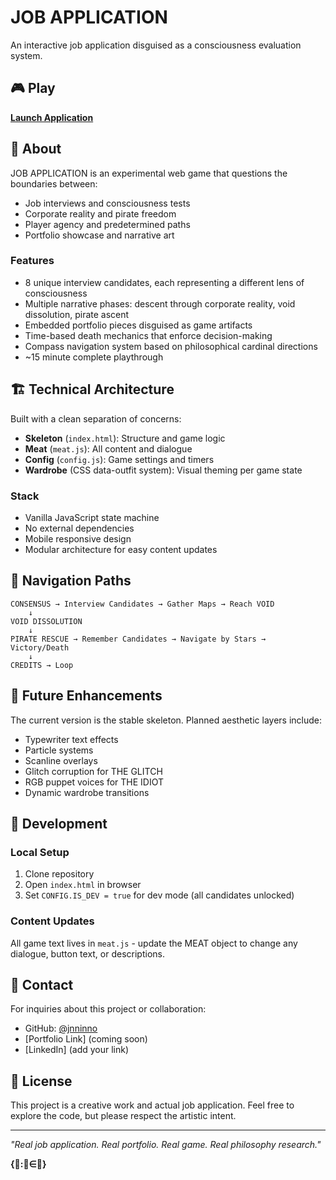 # JOB APPLICATION

An interactive job application disguised as a consciousness evaluation system.

## 🎮 Play

**[Launch Application](https://jnninno.github.io/job-application/)**

## 🌊 About

JOB APPLICATION is an experimental web game that questions the boundaries between:
- Job interviews and consciousness tests
- Corporate reality and pirate freedom
- Player agency and predetermined paths
- Portfolio showcase and narrative art

### Features
- 8 unique interview candidates, each representing a different lens of consciousness
- Multiple narrative phases: descent through corporate reality, void dissolution, pirate ascent
- Embedded portfolio pieces disguised as game artifacts
- Time-based death mechanics that enforce decision-making
- Compass navigation system based on philosophical cardinal directions
- ~15 minute complete playthrough

## 🏗️ Technical Architecture

Built with a clean separation of concerns:

- **Skeleton** (`index.html`): Structure and game logic
- **Meat** (`meat.js`): All content and dialogue
- **Config** (`config.js`): Game settings and timers
- **Wardrobe** (CSS data-outfit system): Visual theming per game state

### Stack
- Vanilla JavaScript state machine
- No external dependencies
- Mobile responsive design
- Modular architecture for easy content updates

## 🧭 Navigation Paths

```
CONSENSUS → Interview Candidates → Gather Maps → Reach VOID
    ↓
VOID DISSOLUTION
    ↓
PIRATE RESCUE → Remember Candidates → Navigate by Stars → Victory/Death
    ↓
CREDITS → Loop
```

## 🎨 Future Enhancements

The current version is the stable skeleton. Planned aesthetic layers include:
- Typewriter text effects
- Particle systems
- Scanline overlays
- Glitch corruption for THE GLITCH
- RGB puppet voices for THE IDIOT
- Dynamic wardrobe transitions

## 📝 Development

### Local Setup
1. Clone repository
2. Open `index.html` in browser
3. Set `CONFIG.IS_DEV = true` for dev mode (all candidates unlocked)

### Content Updates
All game text lives in `meat.js` - update the MEAT object to change any dialogue, button text, or descriptions.

## 🔗 Contact

For inquiries about this project or collaboration:
- GitHub: [@jnninno](https://github.com/jnninno)
- [Portfolio Link] (coming soon)
- [LinkedIn] (add your link)

## 📜 License

This project is a creative work and actual job application. Feel free to explore the code, but please respect the artistic intent.

---

*"Real job application. Real portfolio. Real game. Real philosophy research."*

**{🌊:🌊∈🌊}**